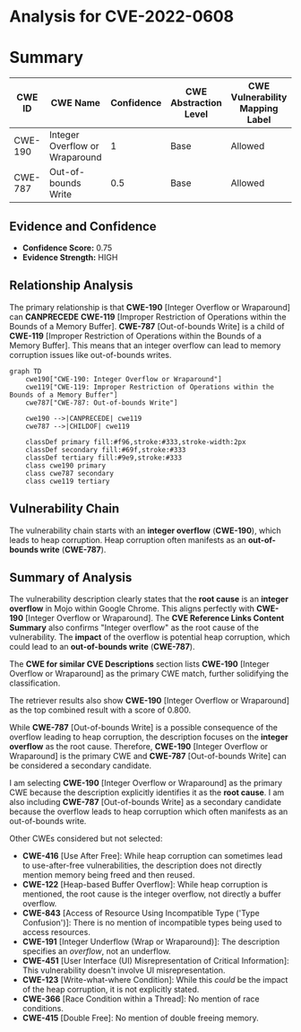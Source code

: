 # Analysis for CVE-2022-0608

# Summary
| CWE ID | CWE Name | Confidence | CWE Abstraction Level | CWE Vulnerability Mapping Label | CWE-Vulnerability Mapping Notes |
|---|---|---|---|---|---|
| CWE-190 | Integer Overflow or Wraparound | 1 | Base | Allowed | Primary CWE |
| CWE-787 | Out-of-bounds Write | 0.5 | Base | Allowed | Secondary Candidate |

## Evidence and Confidence

*   **Confidence Score:** 0.75
*   **Evidence Strength:** HIGH

## Relationship Analysis
The primary relationship is that **CWE-190** [Integer Overflow or Wraparound] can **CANPRECEDE** **CWE-119** [Improper Restriction of Operations within the Bounds of a Memory Buffer]. **CWE-787** [Out-of-bounds Write] is a child of **CWE-119** [Improper Restriction of Operations within the Bounds of a Memory Buffer]. This means that an integer overflow can lead to memory corruption issues like out-of-bounds writes.

```mermaid
graph TD
    cwe190["CWE-190: Integer Overflow or Wraparound"]
    cwe119["CWE-119: Improper Restriction of Operations within the Bounds of a Memory Buffer"]
    cwe787["CWE-787: Out-of-bounds Write"]
    
    cwe190 -->|CANPRECEDE| cwe119
    cwe787 -->|CHILDOF| cwe119
    
    classDef primary fill:#f96,stroke:#333,stroke-width:2px
    classDef secondary fill:#69f,stroke:#333
    classDef tertiary fill:#9e9,stroke:#333
    class cwe190 primary
    class cwe787 secondary
    class cwe119 tertiary
```

## Vulnerability Chain
The vulnerability chain starts with an **integer overflow** (**CWE-190**), which leads to heap corruption. Heap corruption often manifests as an **out-of-bounds write** (**CWE-787**).

## Summary of Analysis
The vulnerability description clearly states that the **root cause** is an **integer overflow** in Mojo within Google Chrome. This aligns perfectly with **CWE-190** [Integer Overflow or Wraparound]. The **CVE Reference Links Content Summary** also confirms "Integer overflow" as the root cause of the vulnerability. The **impact** of the overflow is potential heap corruption, which could lead to an **out-of-bounds write** (**CWE-787**).

The **CWE for similar CVE Descriptions** section lists **CWE-190** [Integer Overflow or Wraparound] as the primary CWE match, further solidifying the classification.

The retriever results also show **CWE-190** [Integer Overflow or Wraparound] as the top combined result with a score of 0.800.

While **CWE-787** [Out-of-bounds Write] is a possible consequence of the overflow leading to heap corruption, the description focuses on the **integer overflow** as the root cause. Therefore, **CWE-190** [Integer Overflow or Wraparound] is the primary CWE and **CWE-787** [Out-of-bounds Write] can be considered a secondary candidate.

I am selecting **CWE-190** [Integer Overflow or Wraparound] as the primary CWE because the description explicitly identifies it as the **root cause**. I am also including **CWE-787** [Out-of-bounds Write] as a secondary candidate because the overflow leads to heap corruption which often manifests as an out-of-bounds write.

Other CWEs considered but not selected:

*   **CWE-416** [Use After Free]: While heap corruption can sometimes lead to use-after-free vulnerabilities, the description does not directly mention memory being freed and then reused.
*   **CWE-122** [Heap-based Buffer Overflow]: While heap corruption is mentioned, the root cause is the integer overflow, not directly a buffer overflow.
*   **CWE-843** [Access of Resource Using Incompatible Type ('Type Confusion')]: There is no mention of incompatible types being used to access resources.
*   **CWE-191** [Integer Underflow (Wrap or Wraparound)]: The description specifies an *overflow*, not an underflow.
*   **CWE-451** [User Interface (UI) Misrepresentation of Critical Information]: This vulnerability doesn't involve UI misrepresentation.
*   **CWE-123** [Write-what-where Condition]: While this *could* be the impact of the heap corruption, it is not explicitly stated.
*   **CWE-366** [Race Condition within a Thread]: No mention of race conditions.
*   **CWE-415** [Double Free]: No mention of double freeing memory.